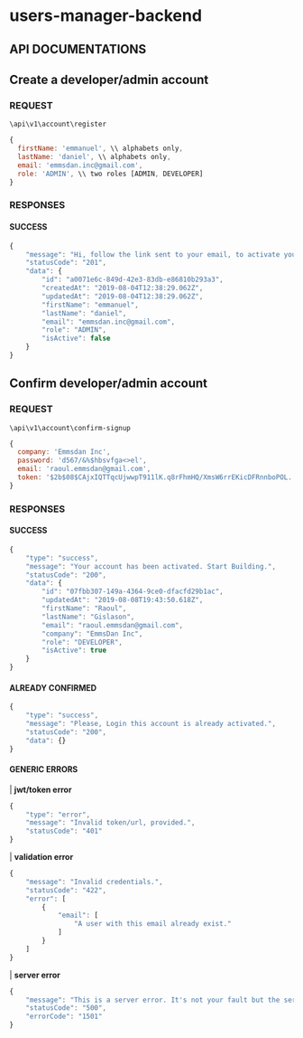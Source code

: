 # users-manager-backend

## API DOCUMENTATIONS

## Create a developer/admin account
### REQUEST
`\api\v1\account\register`
```Javascript
{
  firstName: 'emmanuel', \\ alphabets only,
  lastName: 'daniel', \\ alphabets only,
  email: 'emmsdan.inc@gmail.com',
  role: 'ADMIN', \\ two roles [ADMIN, DEVELOPER]
}
```
### RESPONSES
#### SUCCESS
```Javascript
{
    "message": "Hi, follow the link sent to your email, to activate your account.",
    "statusCode": "201",
    "data": {
        "id": "a0071e6c-849d-42e3-83db-e86810b293a3",
        "createdAt": "2019-08-04T12:38:29.062Z",
        "updatedAt": "2019-08-04T12:38:29.062Z",
        "firstName": "emmanuel",
        "lastName": "daniel",
        "email": "emmsdan.inc@gmail.com",
        "role": "ADMIN",
        "isActive": false
    }
}
```

## Confirm developer/admin account
### REQUEST
`\api\v1\account\confirm-signup`
```Javascript
{
  company: 'Emmsdan Inc',
  password: 'd567/&%$hbsvfga<>el',
  email: 'raoul.emmsdan@gmail.com',
  token: '$2b$08$CAjxIQTTqcUjwwpT911lK.q8rFhmHQ/XmsW6rrEKicDFRnnboPOL.',
}
```
### RESPONSES
#### SUCCESS
```Javascript
{
    "type": "success",
    "message": "Your account has been activated. Start Building.",
    "statusCode": "200",
    "data": {
        "id": "07fbb307-149a-4364-9ce0-dfacfd29b1ac",
        "updatedAt": "2019-08-08T19:43:50.618Z",
        "firstName": "Raoul",
        "lastName": "Gislason",
        "email": "raoul.emmsdan@gmail.com",
        "company": "EmmsDan Inc",
        "role": "DEVELOPER",
        "isActive": true
    }
}
```
#### ALREADY CONFIRMED
```Javascript
{
    "type": "success",
    "message": "Please, Login this account is already activated.",
    "statusCode": "200",
    "data": {}
}
```

#### GENERIC ERRORS

| **jwt/token error**
```javascript
{
    "type": "error",
    "message": "Invalid token/url, provided.",
    "statusCode": "401"
}
```

| **validation error**
```Javascript
{
    "message": "Invalid credentials.",
    "statusCode": "422",
    "error": [
        {
            "email": [
                "A user with this email already exist."
            ]
        }
    ]
}
```

| **server error**
```Javascript
{
    "message": "This is a server error. It's not your fault but the server.",
    "statusCode": "500",
    "errorCode": "1501"
}
```
